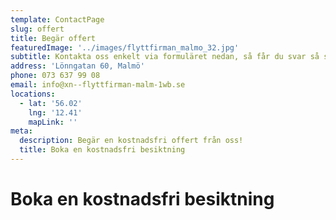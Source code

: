 ```yaml
---
template: ContactPage
slug: offert
title: Begär offert
featuredImage: '../images/flyttfirman_malmo_32.jpg'
subtitle: Kontakta oss enkelt via formuläret nedan, så får du svar så snart som möjligt.
address: 'Lönngatan 60, Malmö'
phone: 073 637 99 08
email: info@xn--flyttfirman-malm-1wb.se
locations:
  - lat: '56.02'
    lng: '12.41'
    mapLink: ''
meta:
  description: Begär en kostnadsfri offert från oss!
  title: Boka en kostnadsfri besiktning
---
```


#   Boka en kostnadsfri besiktning






